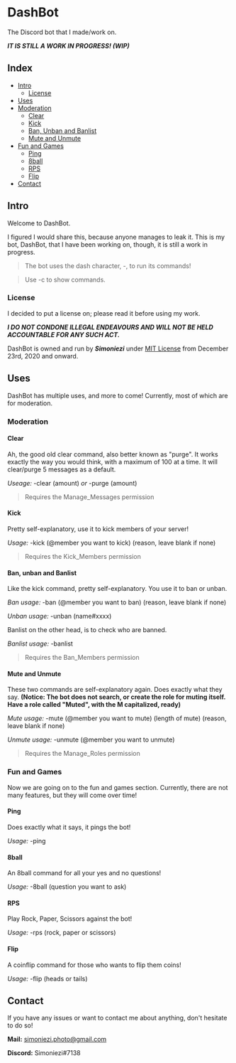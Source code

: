 # DashBot
The Discord bot that I made/work on.

***IT IS STILL A WORK IN PROGRESS! (WIP)***

## Index
- [Intro](#intro)
	- [License](#license)
- [Uses](#uses)
- [Moderation](#moderation)
 	- [Clear](#clear)
	- [Kick](#kick)
	- [Ban, Unban and Banlist](#ban-unban-and-banlist)
	- [Mute and Unmute](#mute-and-unmute)
- [Fun and Games](#fun-and-games)
	- [Ping](#ping)
	- [8ball](#8ball)
	- [RPS](#rps)
	- [Flip](#flip)
- [Contact](#contact)

## Intro
Welcome to DashBot.

I figured I would share this, because anyone manages to leak it.
This is my bot, DashBot, that I have been working on, though, it is still a work in progress.

> The bot uses the dash character, -, to run its commands!

> Use -c to show commands.

### License
I decided to put a license on; please read it before using my work.

***I DO NOT CONDONE ILLEGAL ENDEAVOURS AND WILL NOT BE HELD ACCOUNTABLE FOR ANY SUCH ACT.***

DashBot is owned and run by ***Simoniezi*** under [MIT License](LICENSE) from December 23rd, 2020 and onward.

## Uses
DashBot has multiple uses, and more to come!
Currently, most of which are for moderation.

### Moderation
#### Clear
Ah, the good old clear command, also better known as "purge".
It works exactly the way you would think, with a maximum of 100 at a time.
It will clear/purge 5 messages as a default.

*Useage:* -clear (amount) *or* -purge (amount)
> Requires the Manage_Messages permission

#### Kick
Pretty self-explanatory, use it to kick members of your server!

*Usage:* -kick (@member you want to kick) (reason, leave blank if none)
> Requires the Kick_Members permission

#### Ban, unban and Banlist
Like the kick command, pretty self-explanatory.
You use it to ban or unban.

*Ban usage:* -ban (@member you want to ban) (reason, leave blank if none)

*Unban usage:* -unban (name#xxxx)

Banlist on the other head, is to check who are banned.

*Banlist usage:* -banlist
> Requires the Ban_Members permission


#### Mute and Unmute
These two commands are self-explanatory again. Does exactly what they say. **(Notice: The bot does not search, or create the role for muting itself. Have a role called "Muted", with the M capitalized, ready)**

*Mute usage:* -mute (@member you want to mute) (length of mute) (reason, leave blank if none)

*Unmute usage:* -unmute (@member you want to unmute)
> Requires the Manage_Roles permission


### Fun and Games
Now we are going on to the fun and games section. Currently, there are not many features, but they will come over time!

#### Ping
Does exactly what it says, it pings the bot!

*Usage:* -ping

#### 8ball
An 8ball command for all your yes and no questions!

*Usage:* -8ball (question you want to ask)

#### RPS
Play Rock, Paper, Scissors against the bot!

*Usage:* -rps (rock, paper or scissors)

#### Flip
A coinflip command for those who wants to flip them coins!

*Usage:* -flip (heads or tails)

## Contact
If you have any issues or want to contact me about anything, don't hesitate to do so!

**Mail:** simoniezi.photo@gmail.com

**Discord:** Simoniezi#7138
